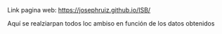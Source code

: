 Link pagina web:
https://josephruiz.github.io/ISB/


Aquí se realziarpan todos loc ambiso en función de los datos obtenidos

